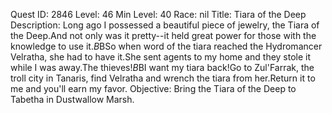 Quest ID: 2846
Level: 46
Min Level: 40
Race: nil
Title: Tiara of the Deep
Description: Long ago I possessed a beautiful piece of jewelry, the Tiara of the Deep.And not only was it pretty--it held great power for those with the knowledge to use it.$B$BSo when word of the tiara reached the Hydromancer Velratha, she had to have it.She sent agents to my home and they stole it while I was away.The thieves!$B$BI want my tiara back!Go to Zul'Farrak, the troll city in Tanaris, find Velratha and wrench the tiara from her.Return it to me and you'll earn my favor.
Objective: Bring the Tiara of the Deep to Tabetha in Dustwallow Marsh.
